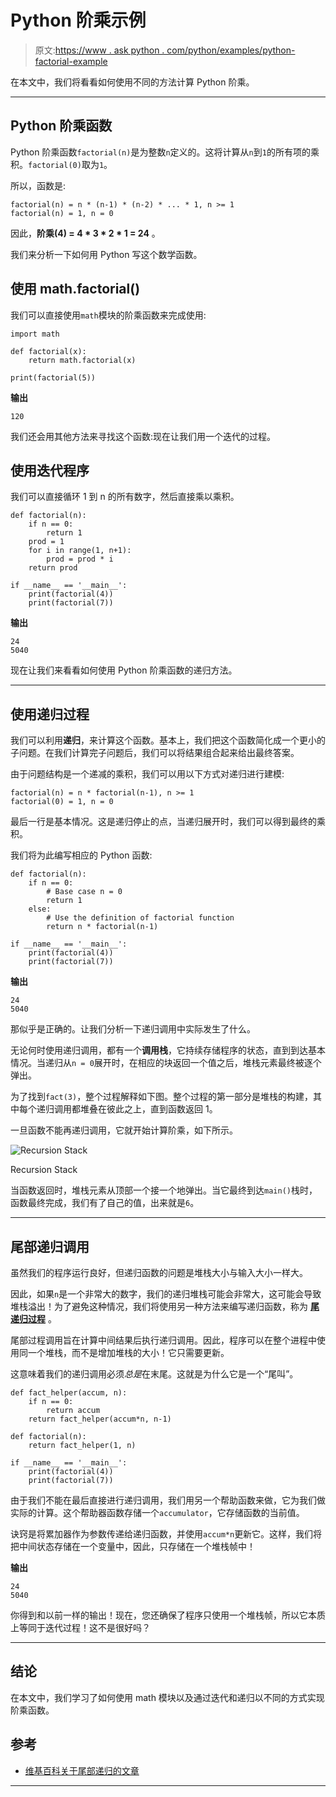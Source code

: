 # Python 阶乘示例

> 原文:[https://www . ask python . com/python/examples/python-factorial-example](https://www.askpython.com/python/examples/python-factorial-example)

在本文中，我们将看看如何使用不同的方法计算 Python 阶乘。

* * *

## Python 阶乘函数

Python 阶乘函数`factorial(n)`是为整数`n`定义的。这将计算从`n`到`1`的所有项的乘积。`factorial(0)`取为`1`。

所以，函数是:

```
factorial(n) = n * (n-1) * (n-2) * ... * 1, n >= 1
factorial(n) = 1, n = 0

```

因此，**阶乘(4) = 4 * 3 * 2 * 1 = 24** 。

我们来分析一下如何用 Python 写这个数学函数。

## 使用 math.factorial()

我们可以直接使用`math`模块的阶乘函数来完成使用:

```
import math

def factorial(x):
    return math.factorial(x)

print(factorial(5))

```

**输出**

```
120

```

我们还会用其他方法来寻找这个函数:现在让我们用一个迭代的过程。

## 使用迭代程序

我们可以直接循环 1 到 n 的所有数字，然后直接乘以乘积。

```
def factorial(n):
    if n == 0:
        return 1
    prod = 1
    for i in range(1, n+1):
        prod = prod * i
    return prod

if __name__ == '__main__':
    print(factorial(4))
    print(factorial(7))

```

**输出**

```
24
5040

```

现在让我们来看看如何使用 Python 阶乘函数的递归方法。

* * *

## 使用递归过程

我们可以利用**递归**，来计算这个函数。基本上，我们把这个函数简化成一个更小的子问题。在我们计算完子问题后，我们可以将结果组合起来给出最终答案。

由于问题结构是一个递减的乘积，我们可以用以下方式对递归进行建模:

```
factorial(n) = n * factorial(n-1), n >= 1
factorial(0) = 1, n = 0

```

最后一行是基本情况。这是递归停止的点，当递归展开时，我们可以得到最终的乘积。

我们将为此编写相应的 Python 函数:

```
def factorial(n):
    if n == 0:
        # Base case n = 0
        return 1
    else:
        # Use the definition of factorial function
        return n * factorial(n-1)

if __name__ == '__main__':
    print(factorial(4))
    print(factorial(7))

```

**输出**

```
24
5040

```

那似乎是正确的。让我们分析一下递归调用中实际发生了什么。

无论何时使用递归调用，都有一个**调用栈**，它持续存储程序的状态，直到到达基本情况。当递归从`n = 0`展开时，在相应的块返回一个值之后，堆栈元素最终被逐个弹出。

为了找到`fact(3)`，整个过程解释如下图。整个过程的第一部分是堆栈的构建，其中每个递归调用都堆叠在彼此之上，直到函数返回 1。

一旦函数不能再递归调用，它就开始计算阶乘，如下所示。

![Recursion Stack](../Images/5ce24cf947657c1b2056c47af15be1b2.png)

Recursion Stack

当函数返回时，堆栈元素从顶部一个接一个地弹出。当它最终到达`main()`栈时，函数最终完成，我们有了自己的值，出来就是`6`。

* * *

## 尾部递归调用

虽然我们的程序运行良好，但递归函数的问题是堆栈大小与输入大小一样大。

因此，如果`n`是一个非常大的数字，我们的递归堆栈可能会非常大，这可能会导致堆栈溢出！为了避免这种情况，我们将使用另一种方法来编写递归函数，称为 **[尾递归过程](https://en.wikipedia.org/wiki/Tail_call)** 。

尾部过程调用旨在计算中间结果后执行递归调用。因此，程序可以在整个进程中使用同一个堆栈，而不是增加堆栈的大小！它只需要更新。

这意味着我们的递归调用必须*总是*在末尾。这就是为什么它是一个“尾叫”。

```
def fact_helper(accum, n):
    if n == 0:
        return accum
    return fact_helper(accum*n, n-1)

def factorial(n):
    return fact_helper(1, n)

if __name__ == '__main__':
    print(factorial(4))
    print(factorial(7))

```

由于我们不能在最后直接进行递归调用，我们用另一个帮助函数来做，它为我们做实际的计算。这个帮助器函数存储一个`accumulator`，它存储函数的当前值。

诀窍是将累加器作为参数传递给递归函数，并使用`accum*n`更新它。这样，我们将把中间状态存储在一个变量中，因此，只存储在一个堆栈帧中！

**输出**

```
24
5040

```

你得到和以前一样的输出！现在，您还确保了程序只使用一个堆栈帧，所以它本质上等同于迭代过程！这不是很好吗？

* * *

## 结论

在本文中，我们学习了如何使用 math 模块以及通过迭代和递归以不同的方式实现阶乘函数。

## 参考

*   [维基百科关于尾部递归的文章](https://en.wikipedia.org/wiki/Tail_call)

* * *